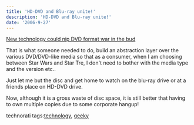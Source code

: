 ```yaml
---
title: 'HD-DVD and Blu-ray unite!'
description: 'HD-DVD and Blu-ray unite!'
date: '2006-9-27'
---
```


[New technology could nip DVD format war in the bud][0]

That is what someone needed to do, build an abstraction layer over the various DVD/DVD-like media so that as a consumer, when I am choosing between Star Wars and Star Tre, I don't need to bother with the media type and the version etc..

Just let me but the disc and get home to watch on the blu-ray drive or at a friends place on HD-DVD drive.

Now, although it is a gross waste of disc space, it is still better that having to own multiple copies due to some corporate hangup!

technorati tags:[technology][1], [geeky][2]


[0]: http://today.reuters.co.uk/news/articlenews.aspx?type=technologyNews&storyid=2006-09-26T152140Z_01_L26155572_RTRIDST_0_TECH-DVD-FORMATS-DC.XML&src=rss
[1]: http://technorati.com/tag/technology
[2]: http://technorati.com/tag/geeky
